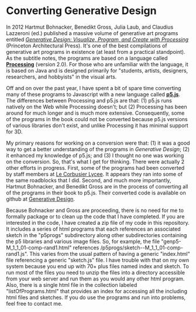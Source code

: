 <h1>Converting Generative Design</h1>
<p>
In 2012 Hartmut Bohnacker, Benedikt Gross, Julia Laub, and Claudius Lazzeroni (ed.) published a massive volume of generative art programs entitled <a href="http://onformative.com/work/book-generative-gestaltung"><i>Generative Design: Visualize, Program, and Create with Processing</i></a> (Princeton Architectural Press). It's one of the best compilations of generative art programs in existence (at least from a practical standpoint). As the subtitle notes, the programs are based on a language called <a href="https://processing.org/"><strong>Processing</strong></a> (version 2.0). For those who are unfamiliar with the language, it is based on Java and is designed primarily for "students, artists, designers, researchers, and hobbyists" in the visual arts.
<p>
Off and on over the past year, I have spent a bit of spare time converting many of these programs to Javascript with a new language called <a href="https://p5js.org"><strong>p5.js</strong></a>. The differences between Processing and p5.js are that: (1) p5.js runs natively on the Web while Processing doesn't; but (2) Processing has been around for much longer and is much more extensive. Consequently, some of the programs in the book could not be converted because p5.js versions of various libraries don't exist, and unlike Processing it has minimal support for 3D.
<p>
My primary reasons for working on a conversion were that: (1) it was a good way to get a better understanding of the programs in <i>Generative Design</i>; (2) it enhanced my knowledge of p5.js; and (3) I thought no one was working on the conversion. So, that's what I get for thinking. There were actually 2 other efforts in progress. First, some of the programs had been converted by staff members at <a href = "http://www.lyceelecorbusier.eu/p5js/?p=2403">Le Corbusier Lycee</a>. It appears they ran into some of the same roadblocks that I did. Second, and much more importantly, Hartmut Bohnacker, and Benedikt Gross are in the process of converting all of the programs in their book to p5.js. Their converted code is available on github at 
<a href="https://github.com/generative-design">Generative Design</a>.
<p>
Because Bohnacker and Gross are proceeding, there is no need for me to formally package or to clean up the code that I have completed. If you are interested in the code, I have created a zip file of my code in this repository. It includes a series of html programs that each references an associated sketch in the "p5progs" subdirectory along other subdirectories containing the p5 libraries and various image files. So, for example, the file "genp5-M_1_1_01-comp-rand1.html" references /p5progs/sketch--M_1_1_01-comp-rand1.js". This varies from the usual pattern of having a generic "index.html" file referencing a generic "sketch.js" file. I have trouble with that on my own system because you end up with 70+ plus files named index and sketch. To run most of the files you need to unzip the files into a directory accessible from your web server and run them as you would any other html program. Also, there is a single html file in the collection labeled "listOfPrograms.html" that provides an index for accessing all the including html files and sketches. If you do use the programs and run into problems, feel free to contact me. 
